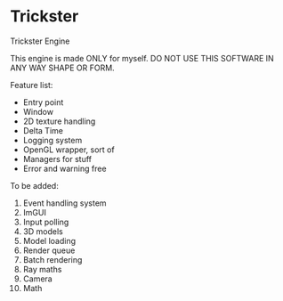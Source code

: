 # Trickster
Trickster Engine

This engine is made ONLY for myself. DO NOT USE THIS SOFTWARE IN ANY WAY SHAPE OR FORM.




Feature list:
- Entry point
- Window
- 2D texture handling
- Delta Time
- Logging system
- OpenGL wrapper, sort of
- Managers for stuff
- Error and warning free


To be added:
1. Event handling system
1. ImGUI
1. Input polling
1. 3D models
1. Model loading
1. Render queue
1. Batch rendering
1. Ray maths
1. Camera
1. Math
